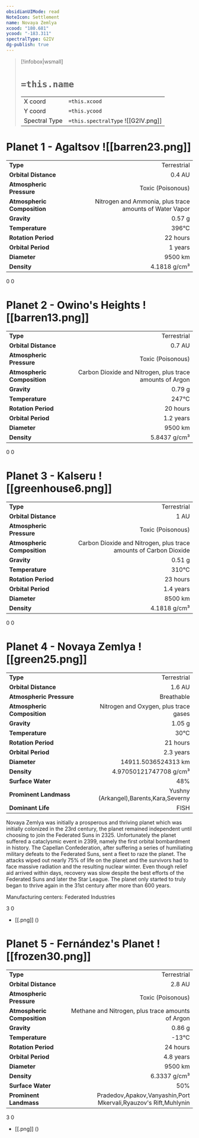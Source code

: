 ```yaml
---
obsidianUIMode: read
NoteIcon: Settlement
name: Novaya Zemlya
xcood: "180.681"
ycood: "-183.311"
spectralType: G2IV
dg-publish: true
---
```

> [!infobox|wsmall]
> # `=this.name`
> | | |
> | - | - |
> | X coord | `=this.xcood` |
> | Y coord| `=this.ycood` |
> | Spectral Type | `=this.spectralType` ![[G2IV.png]] |

# Planet 1 - Agaltsov ![[barren23.png]]
|                             |                           |
| --------------------------- | -------------------------:|
| **Type**                    |             Terrestrial |
| **Orbital Distance**        |   0.4 AU |
| **Atmospheric Pressure**    |       Toxic (Poisonous) |
| **Atmospheric Composition** |      Nitrogen and Ammonia, plus trace amounts of Water Vapor |
| **Gravity**                 |        0.57 g |
| **Temperature**             |    396°C |
| **Rotation Period**         |  22 hours |
| **Orbital Period** | 1 years |
| **Diameter**                |      9500 km | 
| **Density**                 |    4.1818 g/cm³ |



0
0



# Planet 2 - Owino's Heights ![[barren13.png]]
|                             |                           |
| --------------------------- | -------------------------:|
| **Type**                    |             Terrestrial |
| **Orbital Distance**        |   0.7 AU |
| **Atmospheric Pressure**    |       Toxic (Poisonous) |
| **Atmospheric Composition** |      Carbon Dioxide and Nitrogen, plus trace amounts of Argon |
| **Gravity**                 |        0.79 g |
| **Temperature**             |    247°C |
| **Rotation Period**         |  20 hours |
| **Orbital Period** | 1.2 years |
| **Diameter**                |      9500 km | 
| **Density**                 |    5.8437 g/cm³ |



0
0



# Planet 3 - Kalseru ![[greenhouse6.png]]
|                             |                           |
| --------------------------- | -------------------------:|
| **Type**                    |             Terrestrial |
| **Orbital Distance**        |   1 AU |
| **Atmospheric Pressure**    |       Toxic (Poisonous) |
| **Atmospheric Composition** |      Carbon Dioxide and Nitrogen, plus trace amounts of Carbon Dioxide |
| **Gravity**                 |        0.51 g |
| **Temperature**             |    310°C |
| **Rotation Period**         |  23 hours |
| **Orbital Period** | 1.4 years |
| **Diameter**                |      8500 km | 
| **Density**                 |    4.1818 g/cm³ |



0
0



# Planet 4 - Novaya Zemlya ![[green25.png]]
|                             |                           |
| --------------------------- | -------------------------:|
| **Type**                    |             Terrestrial |
| **Orbital Distance**        |   1.6 AU |
| **Atmospheric Pressure**    |       Breathable |
| **Atmospheric Composition** |      Nitrogen and Oxygen, plus trace gases |
| **Gravity**                 |        1.05 g |
| **Temperature**             |    30°C |
| **Rotation Period**         |  21 hours |
| **Orbital Period** | 2.3 years |
| **Diameter**                |      14911.5036524313 km | 
| **Density**                 |    4.97050121747708 g/cm³ |
| **Surface Water**           |           48% | 
| **Prominent Landmass**      |         Yushny (Arkangel),Barents,Kara,Severny | 
| **Dominant Life**           |         FISH |

Novaya Zemlya was initially a prosperous and thriving planet which was initially colonized in the 23rd century, the planet remained independent until choosing to join the Federated Suns in 2325. Unfortunately the planet suffered a cataclysmic event in 2399, namely the first orbital bombardment in history. The Capellan Confederation, after suffering a series of humiliating military defeats to the Federated Suns, sent a fleet to raze the planet. The attacks wiped out nearly 75% of life on the planet and the survivors had to face massive radiation and the resulting nuclear winter. Even though relief aid arrived within days, recovery was slow despite the best efforts of the Federated Suns and later the Star League. The planet only started to truly began to thrive again in the 31st century after more than 600 years.

Manufacturing centers:
Federated Industries

3
0

- [[.png]]  ()

# Planet 5 - Fernández's Planet ![[frozen30.png]]
|                             |                           |
| --------------------------- | -------------------------:|
| **Type**                    |             Terrestrial |
| **Orbital Distance**        |   2.8 AU |
| **Atmospheric Pressure**    |       Toxic (Poisonous) |
| **Atmospheric Composition** |      Methane and Nitrogen, plus trace amounts of Argon |
| **Gravity**                 |        0.86 g |
| **Temperature**             |    -13°C |
| **Rotation Period**         |  24 hours |
| **Orbital Period** | 4.8 years |
| **Diameter**                |      9500 km | 
| **Density**                 |    6.3337 g/cm³ |
| **Surface Water**           |           50% | 
| **Prominent Landmass**      |         Pradedov,Apakov,Vanyashin,Port Mkervali,Ryauzov's Rift,Muhlynin | 



3
0

- [[.png]]  ()

